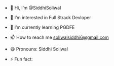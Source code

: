 - 👋 Hi, I’m @SiddhiSoliwal
- 👀 I’m interested in Full Strack Devloper
- 🌱 I’m currently learning PGDFE
  
- 📫 How to reach me soliwalsiddhi6@gmail.com
- 😄 Pronouns: Siddhi Soliwal
- ⚡ Fun fact: 

<!---
SiddhiSoliwal/SiddhiSoliwal is a ✨ special ✨ repository because its `README.md` (this file) appears on your GitHub profile.
You can click the Preview link to take a look at your changes.
--->
